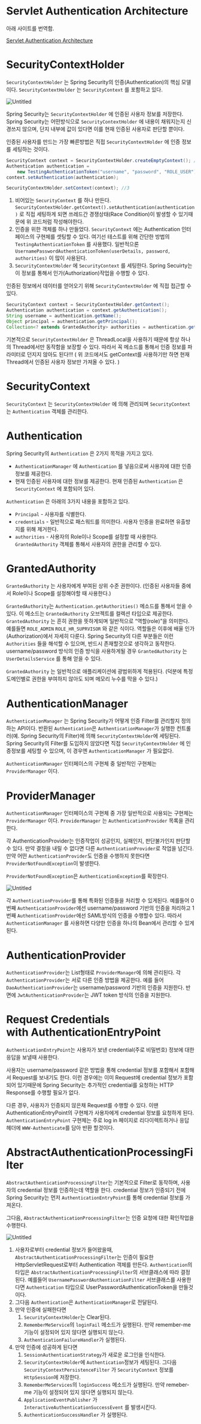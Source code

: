 # Servlet Authentication Architecture

아래 사이트를 번역함.

[Servlet Authentication Architecture](https://docs.spring.io/spring-security/reference/servlet/authentication/architecture.html)

# **SecurityContextHolder**

`SecurityContextHolder` 는 Spring Security의 인증(Authentication)의 핵심 모델이다. `SecurityContextHolder` 는 `SecurityContext` 를 포함하고 있다.

![Untitled](./images/Servlet-Authentication-Architecture/Untitled.png)

Spring Security는 `SecurityContextHolder` 에 인증된 사용자 정보를 저장한다. Spring Security는 어떤방식으로 `SecurityContextHolder` 에 내용이 채워지는지 신경쓰지 않으며, 단지 내부에 값이 있다면 이를 현재 인증된 사용자로 판단할 뿐이다.

인증된 사용자를 만드는 가장 빠른방법은 직접 `SecurityContextHolder` 에 인증 정보를 세팅하는 것이다.

```java
SecurityContext context = SecurityContextHolder.createEmptyContext(); //1
Authentication authentication =
    new TestingAuthenticationToken("username", "password", "ROLE_USER"); //2
context.setAuthentication(authentication);

SecurityContextHolder.setContext(context); //3
```

1. 비어있는 `SecurityContext` 를 하나 만든다. `SecurityContextHolder.getContext().setAuthentication(authentication)` 로 직접 세팅하게 되면 쓰레드간 경쟁상태(Race Condition)이 발생할 수 있기때문에 위 코드처럼 작성해야한다.
2. 인증을 위한 객체를 하나 만들었다. `SecurityContext` 에는 Authentication 인터페이스의 구현체를 셋팅할 수 있다. 여기선 테스트를 위해 간단한 방법의 `TestingAuthenticationToken` 를 사용했다. 일반적으론 `UsernamePasswordAuthenticationToken(userDetails, password, authorities)` 이 많이 사용된다.
3. `SecurityContextHolder` 에 `SecurityContext` 를 세팅한다. Spring Secuirty는 이 정보를 통해서 인가(Authorization)작업을 수행할 수 있다.

인증된 정보에서 데이터를 얻어오기 위해 `SecurityContextHolder` 에 직접 접근할 수 있다.

```java
SecurityContext context = SecurityContextHolder.getContext();
Authentication authentication = context.getAuthentication();
String username = authentication.getName();
Object principal = authentication.getPrincipal();
Collection<? extends GrantedAuthority> authorities = authentication.getAuthorities();
```

기본적으로 `SecurityContextHolder` 은 ThreadLocal을 사용하기 때문에 항상 하나의 Thread에서만 동작함을 보장할 수 있다. 따라서 꼭 메소드를 통해서 인증 정보를 파라미터로 던지지 않아도 된다!!! ( 위 코드에서도 getContext를 사용하기만 하면 현재 Thread에서 인증된 사용자 정보만 가져올 수 있다. )

# SecurityContext

`SecurityContext` 는 `SecurityContextHolder` 에 의해 관리되며 `SecurityContext` 는 `Authentication` 객체를 관리한다.

# **Authentication**

Spring Security의 `Authentication` 은 2가지 목적을 가지고 있다.

- `AuthenticationManager` 에 `Authentication` 를 넣음으로써 사용자에 대한 인증정보를 제공한다.
- 현재 인증된 사용자에 대한 정보를 제공한다. 현재 인증된 `Authentication` 은 `SecurityContext` 에 포함되어 있다.

`Authentication` 은 아래의 3가지 내용을 포함하고 있다.

- `Principal` - 사용자를 식별한다.
- `credentials` - 일반적으로 패스워드를 의미한다. 사용자 인증을 완료하면 유출방지를 위해 제거한다.
- `authorities` - 사용자의 Role이나 Scope를 설정할 때 사용한다. `GrantedAuthority` 객체를 통해서 사용자의 권한을 관리할 수 있다.

# **GrantedAuthority**

`GrantedAuthority` 는 사용자에게 부여된 상위 수준 권한이다. (인증된 사용자들 중에서 Role이나 Scope를 설정해야할 때 사용한다.)

`GrantedAuthority`는 `Authentication.getAuthorities()` 메소드를 통해서 얻을 수 있다. 이 메소드는 `GrantedAuthority` 오브젝트를 컬렉션 타입으로 제공한다. `GrantedAuthority` 는 흔히 권한을 뜻하게되며 일반적으로 “역할(role)”을 의미한다. 예를들면 `ROLE_ADMIN` `ROLE_HR_SUPRVISOR` 와 같은 식이다. 역할들은 이후에 배울 인가(Authorization)에서 자세히 다룬다. Spring Security의 다른 부분들은 이런 `Authorities` 들을 해석할 수 있으며, 반드시 존재할것으로 생각하고 동작한다. username/password 방식의 인증 방식을 사용하게될 경우 `GrantedAuthority` 는 `UserDetailsService` 를 통해 얻을 수 있다.

`GrantedAuthority` 는 일반적으로 애플리케이션에 광범위하게 적용된다. (덕분에 특정 도메인별로 권한을 부여하지 않아도 되며 메모리 누수를 막을 수 있다.)

# **AuthenticationManager**

`AuthenticationManager` 는 Spring Security가 어떻게 인증 Filter를 관리할지 정의하는 API이다. 반환된 `Authentication`은 `AuthenticationManager`가 실행한 컨트롤러(예. Spring Security의 Filter)에 의해 `SecurityContextHolder`에 세팅된다. Spring Security의 Filter를 도입하지 않았다면 직접 `SecurityContextHolder` 에 인증정보를 세팅할 수 있으며, 이 경우엔 `AuthenticationManager` 가 필요없다.

`AuthenticationManager` 인터페이스의 구현체 중 일반적인 구현체는 `ProviderManager` 이다.

# **ProviderManager**

`AuthenticationManager` 인터페이스의 구현체 중 가장 일반적으로 사용되는 구현체는 `ProviderManager` 이다. `ProviderManager` 는 `AuthenticationProvider` 목록을 관리한다.

각 AuthenticationProvider는 인증작업이 성공인지, 실패인지, 판단불가인지 판단할 수 있다. 만약 결정을 내릴 수 없다면 다른 `AuthenticationProvider`로 작업을 넘긴다. 만약 어떤 `AuthenticationProvider`도 인증을 수행하지 못한다면 `ProviderNotFoundException`이 발생한다.

`ProviderNotFoundException`은 `AuthenticationException`를 확장한다.

![Untitled](./images/Servlet-Authentication-Architecture/Untitled%201.png)

각 `AuthenticationProvider`를 통해 특화된 인증들을 처리할 수 있게된다. 예를들어 0번째 `AuthenticationProvider`에선 username/password 기반의 인증을 처리하고 1번째 `AuthenticationProvider`에선 SAML방식의 인증을 수행할수 있다. 따라서 `AuthenticationManager` 를 사용하면 다양한 인증을 하나의 Bean에서 관리할 수 있게된다.

# **AuthenticationProvider**

`AuthenticationProvider`는 List형태로 `ProviderManager`에 의해 관리된다. 각 `AuthenticationProvider`는 서로 다른 인증 방법을 제공한다. 예를 들어 `DaoAuthenticationProvider`는 username/password 기반의 인증을 지원한다. 반면에 `JwtAuthenticationProvider`는 JWT token 방식의 인증을 지원한다.

# **Request Credentials with** AuthenticationEntryPoint

`AuthenticationEntryPoint`는 사용자가 보낸 credential(주로 비밀번호) 정보에 대한 응답을 보낼때 사용한다.

사용자는 username/password 같은 방법을 통해 credential 정보를 포함해서 포함해서 Request를 보내기도 한다. 이런 경우에는 이미 Request에 credential 정보가 포함되어 있기때문에 Spring Security는 추가적인 credential를 요청하는 HTTP Response를 수행할 필요가 없다.

다른 경우, 사용자가 인증되지 않은채 Request를 수행할 수 있다. 이땐 AuthenticationEntryPoint의 구현체가 사용자에게 credential 정보를 요청하게 된다. `AuthenticationEntryPoint` 구현체는 주로 log in 페이지로 리다이렉트하거나 응답 헤더에 `WWW-Authenticate`를 담아 반환 할것이다.

# **AbstractAuthenticationProcessingFilter**

`AbstractAuthenticationProcessingFilter`는 기본적으로 Filter로 동작하며, 사용자의 credential 정보를 인증하는데 역할을 한다. credential 정보가 인증되기 전에 Spring Security는 먼저 `AuthenticationEntryPoint`를 통해 credential 정보를 가져온다.

그다음, `AbstractAuthenticationProcessingFilter`는 인증 요청에 대한 확인작업을 수행한다.

![Untitled](./images/Servlet-Authentication-Architecture/Untitled%202.png)

1. 사용자로부터 credential 정보가 들어왔을때, `AbstractAuthenticationProcessingFilter`는 인증이 필요한 HttpServletRequest로부터 Authentication 객체를 만든다. `Authentication`의 타입은 `AbstractAuthenticationProcessingFilter`의 서브클래스에 따라 결정된다. 예를들어 `UsernamePasswordAuthenticationFilter` 서브클래스를 사용한다면 `Authentication` 타입으로 UserPasswordAuthenticationToken을 만들것이다.
2. 그다음 `Authentication`은 `AuthenticationManager`로 전달된다.
3. 만약 인증에 실패한다면
   1. `SecurityContextHolder`는 Clear된다.
   2. `RememberMeService`의 `loginFail` 메소드가 실행된다. 만약 remember-me 기능이 설정되어 있지 않다면 실행되지 않는다.
   3. `AuthenticationFailureHandler`가 실행된다.
4. 만약 인증에 성공하게 된다면
   1. `SessionAuthenticationStrategy`가 새로운 로그인을 인식한다.
   2. `SecurityContextHolder`에 `Authentication`정보가 세팅된다. 그다음 `SecurityContextPersistenceFilter` 가 `SecurityContext` 정보를 `HttpSession`에 저장한다.
   3. `RememberMeServices`의 `loginSuccess` 메소드가 실행된다. 만약 remeber-me 기능이 설정되어 있지 않다면 실행되지 않는다.
   4. `ApplicationEventPublisher` 가 `InteractiveAuthenticationSuccessEvent` 를 발생시킨다.
   5. `AuthenticationSuccessHandler` 가 실행된다.

